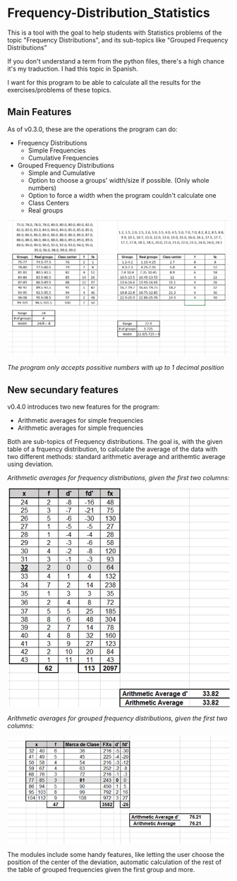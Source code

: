# Frequency-Distribution_Statistics
This is a tool with the goal to help students with Statistics problems of the topic "Frequency Distributions", and its sub-topics like "Grouped Frequency Distributions"

If you don't understand a term from the python files, there's a high chance it's my traduction. I had this topic in Spanish.

I want for this program to be able to calculate all the results for the exercises/problems of these topics.

## Main Features
As of v0.3.0, these are the operations the program can do:
* Frequency Distributions
  * Simple Frequencies
  * Cumulative Frequencies
* Grouped Frequency Distributions
  * Simple and Cumulative
  * Option to choose a groups' width/size if possible. (Only whole numbers)
  * Option to force a width when the program couldn't calculate one
  * Class Centers
  * Real groups

![example](https://github.com/markalbrand56/Frequency-Distribution_Statistics/blob/master/Examples/Examples.png?raw=true) 

*The program only accepts possitive numbers with up to 1 decimal position*

## New secundary features
v0.4.0 introduces two new features for the program:
* Arithmetic averages for simple frequencies
* Arithmetic averages for simple frequencies

Both are sub-topics of Frequency distributions. The goal is, with the given table of a frquency distribution, to calculate the average of the data with two different methods: standard arithmetic average and arithemtic average using deviation.

_Arithmetic averages for frequency distributions, given the first two columns:_

![example](https://github.com/markalbrand56/Frequency-Distribution_Statistics/blob/master/Examples/Example%203.png?raw=true)

_Arithmetic averages for grouped frequency distributions, given the first two columns:_

![example](https://github.com/markalbrand56/Frequency-Distribution_Statistics/blob/master/Examples/Example%204.png?raw=true)

The modules include some handy features, like letting the user choose the position of the center of the deviation, automatic calculation of the rest of the table of grouped frequencies given the first group and more.





